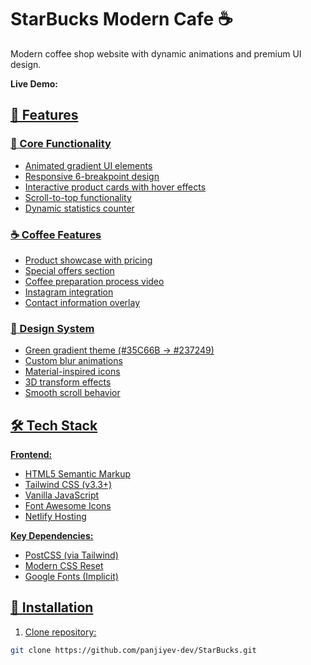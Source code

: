 # StarBucks Modern Cafe ☕

Modern coffee shop website with dynamic animations and premium UI design.

**Live Demo:** <a target="_blanck" href="https://star-bucks-panjiyevdev.netlify.app/">

## 🌟 Features

### 🚀 Core Functionality
- Animated gradient UI elements
- Responsive 6-breakpoint design
- Interactive product cards with hover effects
- Scroll-to-top functionality
- Dynamic statistics counter

### ☕ Coffee Features
- Product showcase with pricing
- Special offers section
- Coffee preparation process video
- Instagram integration
- Contact information overlay

### 🎨 Design System
- Green gradient theme (#35C66B → #237249)
- Custom blur animations
- Material-inspired icons
- 3D transform effects
- Smooth scroll behavior

## 🛠️ Tech Stack

**Frontend:**
- HTML5 Semantic Markup
- Tailwind CSS (v3.3+)
- Vanilla JavaScript
- Font Awesome Icons
- Netlify Hosting

**Key Dependencies:**
- PostCSS (via Tailwind)
- Modern CSS Reset
- Google Fonts (Implicit)

## 🚀 Installation

1. Clone repository:
```bash
git clone https://github.com/panjiyev-dev/StarBucks.git
